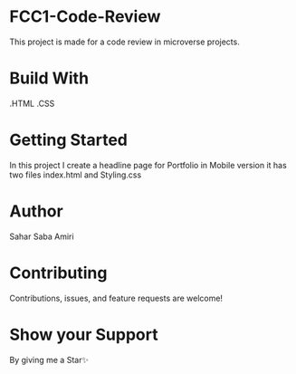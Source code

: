 # FCC1-Code-Review
This project is made for a code review in  microverse projects.

# Build With
.HTML .CSS

# Getting Started
In this project I create a headline page for Portfolio in Mobile version it has two files index.html and Styling.css

# Author
Sahar Saba Amiri

# Contributing
Contributions, issues, and feature requests are welcome!

# Show your Support
By giving me a Star✨